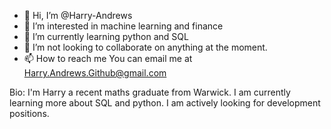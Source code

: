 
- 👋 Hi, I’m @Harry-Andrews
- 👀 I’m interested in machine learning and finance
- 🌱 I’m currently learning python and SQL
- 💞️ I’m not looking to collaborate on anything at the moment.
- 📫 How to reach me You can email me at Harry.Andrews.Github@gmail.com


Bio: I'm Harry a recent maths graduate from Warwick. I am currently learning more about SQL and python.
I am actively looking for development positions.

<!---
Harry-Andrews/Harry-Andrews is a ✨ special ✨ repository because its `README.md` (this file) appears on your GitHub profile.
You can click the Preview link to take a look at your changes.
--->
